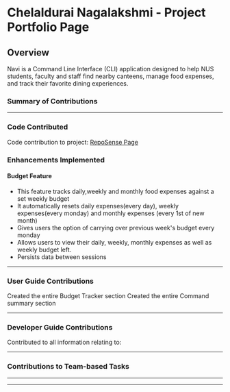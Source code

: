 # Chelaldurai Nagalakshmi - Project Portfolio Page

## Overview
Navi is a Command Line Interface (CLI) application designed to help NUS students, faculty and staff
find nearby canteens, manage food expenses, and track their favorite dining experiences.

### Summary of Contributions
___
### Code Contributed
Code contribution to project: [RepoSense Page](https://nus-cs2113-ay2425s2.github.io/tp-dashboard/?search=lakshm1i&breakdown=true&sort=groupTitle%20dsc&sortWithin=title&since=2025-02-21&timeframe=commit&mergegroup=&groupSelect=groupByRepos&checkedFileTypes=docs~functional-code~test-code~other&tabOpen=true&tabType=authorship&tabAuthor=lakshm1i&tabRepo=AY2425S2-CS2113-W12-2%2Ftp%5Bmaster%5D&authorshipIsMergeGroup=false&authorshipFileTypes=docs~functional-code~test-code&authorshipIsBinaryFileTypeChecked=false&authorshipIsIgnoredFilesChecked=false)

### Enhancements Implemented

#### Budget Feature
* This feature tracks daily,weekly and monthly food expenses against a set weekly budget 
* It automatically resets daily expenses(every day), weekly expenses(every monday) and monthly expenses (every 1st of 
new month)
* Gives users the option of carrying over previous week's budget every monday
* Allows users to view their daily, weekly, monthly expenses as well as weekly budget left. 
* Persists data between sessions
___
### User Guide Contributions
Created the entire Budget Tracker section
Created the entire Command summary section
___
### Developer Guide Contributions
Contributed to all information relating to:

___
### Contributions to Team-based Tasks


___

___
